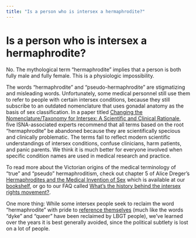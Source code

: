 ```yaml
---
title: "Is a person who is intersex a hermaphrodite?"
---
```


# Is a person who is intersex a hermaphrodite?

<p>No. The mythological term &#8220;hermaphrodite&#8221; implies that a person is both fully male and fully female. This is a physiologic impossibility.  </p>

<p>The words &#8220;hermaphrodite&#8221; and &#8220;pseudo-hermaphrodite&#8221; are stigmatizing and misleading words. Unfortunately, some medical personnel still use them to refer to people with certain intersex conditions, because they still subscribe to an outdated nomenclature that uses gonadal anatomy as the basis of sex classification. In a paper titled <a href="/node/979">Changing the Nomenclature/Taxonomy for Intersex: A Scientific and Clinical Rationale</a>, five <span class="caps">ISNA</span>-associated experts recommend that all terms based on the root &#8220;hermaphrodite&#8221; be abandoned because they are scientifically specious and clinically problematic. The terms fail to reflect modern scientific understandings of intersex conditions, confuse clinicians, harm patients, and panic parents. We think it is much better for everyone involved when specific condition names are used in medical research and practice.  </p>

<p>To read more about the Victorian origins of the medical terminology of &#8220;true&#8221; and &#8220;pseudo&#8221; hermaphroditism, check out chapter 5 of Alice Dreger&#8217;s <a href="/books/medicalinvention">Hermaphrodites and the Medical Invention of Sex</a> which is available at our <a href="/library/books">bookshelf</a>, or go to our <span class="caps">FAQ</span> called <a href="/faq/history">What&#8217;s the history behind the intersex rights movement?</a>.  </p>

<p>One more thing: While some intersex people seek to reclaim the word &#8220;hermaphrodite&#8221; with pride to <a href="/videos/hermaphrodites_speak">reference themselves</a> (much like the words &#8220;dyke&#8221; and &#8220;queer&#8221; have been reclaimed by <span class="caps">LBGT</span> people), we&#8217;ve learned over the years it is best generally avoided, since the political subtlety is lost on a lot of people.</p>